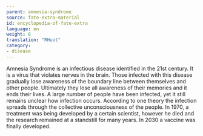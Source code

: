 ```yaml
---
parent: amnesia-syndrome
source: fate-extra-material
id: encyclopedia-of-fate-extra
language: en
weight: 8
translation: "RHuot"
category:
- disease
---
```


Amnesia Syndrome is an infectious disease identified in the 21st century.
It is a virus that violates nerves in the brain. Those infected with this disease gradually lose awareness of the boundary line between themselves and other people. Ultimately they lose all awareness of their memories and it ends their lives.
A large number of people have been infected, yet it still remains unclear how infection occurs. According to one theory the infection spreads through the collective unconsciousness of the people.
In 1970, a treatment was being developed by a certain scientist, however he died and the research remained at a standstill for many years. In 2030 a vaccine was finally developed.
